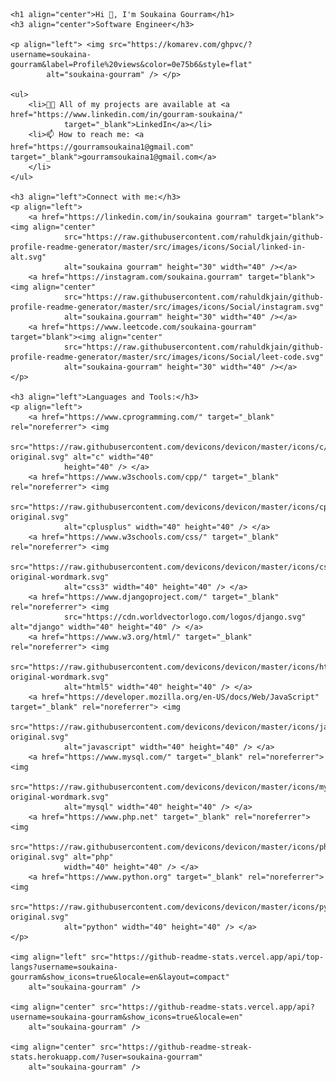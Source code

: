 <!DOCTYPE html>
<html lang="en">

<head>
    <meta charset="UTF-8">
    <meta name="viewport" content="width=device-width, initial-scale=1.0">
    <title>Soukaina Gourram - Software Engineer</title>
</head>

<body>

    <h1 align="center">Hi 👋, I'm Soukaina Gourram</h1>
    <h3 align="center">Software Engineer</h3>

    <p align="left"> <img src="https://komarev.com/ghpvc/?username=soukaina-gourram&label=Profile%20views&color=0e75b6&style=flat"
            alt="soukaina-gourram" /> </p>

    <ul>
        <li>👨‍💻 All of my projects are available at <a href="https://www.linkedin.com/in/gourram-soukaina/"
                target="_blank">LinkedIn</a></li>
        <li>📫 How to reach me: <a href="https://gourramsoukaina1@gmail.com" target="_blank">gourramsoukaina1@gmail.com</a>
        </li>
    </ul>

    <h3 align="left">Connect with me:</h3>
    <p align="left">
        <a href="https://linkedin.com/in/soukaina gourram" target="blank"><img align="center"
                src="https://raw.githubusercontent.com/rahuldkjain/github-profile-readme-generator/master/src/images/icons/Social/linked-in-alt.svg"
                alt="soukaina gourram" height="30" width="40" /></a>
        <a href="https://instagram.com/soukaina.gourram" target="blank"><img align="center"
                src="https://raw.githubusercontent.com/rahuldkjain/github-profile-readme-generator/master/src/images/icons/Social/instagram.svg"
                alt="soukaina.gourram" height="30" width="40" /></a>
        <a href="https://www.leetcode.com/soukaina-gourram" target="blank"><img align="center"
                src="https://raw.githubusercontent.com/rahuldkjain/github-profile-readme-generator/master/src/images/icons/Social/leet-code.svg"
                alt="soukaina-gourram" height="30" width="40" /></a>
    </p>

    <h3 align="left">Languages and Tools:</h3>
    <p align="left">
        <a href="https://www.cprogramming.com/" target="_blank" rel="noreferrer"> <img
                src="https://raw.githubusercontent.com/devicons/devicon/master/icons/c/c-original.svg" alt="c" width="40"
                height="40" /> </a>
        <a href="https://www.w3schools.com/cpp/" target="_blank" rel="noreferrer"> <img
                src="https://raw.githubusercontent.com/devicons/devicon/master/icons/cplusplus/cplusplus-original.svg"
                alt="cplusplus" width="40" height="40" /> </a>
        <a href="https://www.w3schools.com/css/" target="_blank" rel="noreferrer"> <img
                src="https://raw.githubusercontent.com/devicons/devicon/master/icons/css3/css3-original-wordmark.svg"
                alt="css3" width="40" height="40" /> </a>
        <a href="https://www.djangoproject.com/" target="_blank" rel="noreferrer"> <img
                src="https://cdn.worldvectorlogo.com/logos/django.svg" alt="django" width="40" height="40" /> </a>
        <a href="https://www.w3.org/html/" target="_blank" rel="noreferrer"> <img
                src="https://raw.githubusercontent.com/devicons/devicon/master/icons/html5/html5-original-wordmark.svg"
                alt="html5" width="40" height="40" /> </a>
        <a href="https://developer.mozilla.org/en-US/docs/Web/JavaScript" target="_blank" rel="noreferrer"> <img
                src="https://raw.githubusercontent.com/devicons/devicon/master/icons/javascript/javascript-original.svg"
                alt="javascript" width="40" height="40" /> </a>
        <a href="https://www.mysql.com/" target="_blank" rel="noreferrer"> <img
                src="https://raw.githubusercontent.com/devicons/devicon/master/icons/mysql/mysql-original-wordmark.svg"
                alt="mysql" width="40" height="40" /> </a>
        <a href="https://www.php.net" target="_blank" rel="noreferrer"> <img
                src="https://raw.githubusercontent.com/devicons/devicon/master/icons/php/php-original.svg" alt="php"
                width="40" height="40" /> </a>
        <a href="https://www.python.org" target="_blank" rel="noreferrer"> <img
                src="https://raw.githubusercontent.com/devicons/devicon/master/icons/python/python-original.svg"
                alt="python" width="40" height="40" /> </a>
    </p>

    <img align="left" src="https://github-readme-stats.vercel.app/api/top-langs?username=soukaina-gourram&show_icons=true&locale=en&layout=compact"
        alt="soukaina-gourram" />

    <img align="center" src="https://github-readme-stats.vercel.app/api?username=soukaina-gourram&show_icons=true&locale=en"
        alt="soukaina-gourram" />

    <img align="center" src="https://github-readme-streak-stats.herokuapp.com/?user=soukaina-gourram"
        alt="soukaina-gourram" />

</body>

</html>

